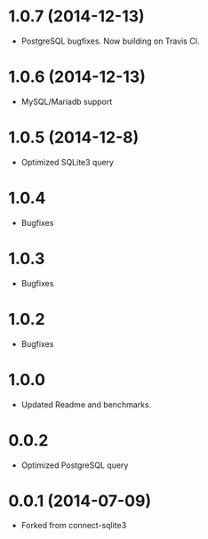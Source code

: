 1.0.7 (2014-12-13)
==================

* PostgreSQL bugfixes. Now building on Travis CI.

1.0.6 (2014-12-13)
==================

* MySQL/Mariadb support

1.0.5 (2014-12-8)
==================

* Optimized SQLite3 query


1.0.4
==================
* Bugfixes


1.0.3
==================
* Bugfixes


1.0.2
==================
* Bugfixes


1.0.0
==================

* Updated Readme and benchmarks.


0.0.2
==================

* Optimized PostgreSQL query


0.0.1 (2014-07-09)
==================

  * Forked from connect-sqlite3
